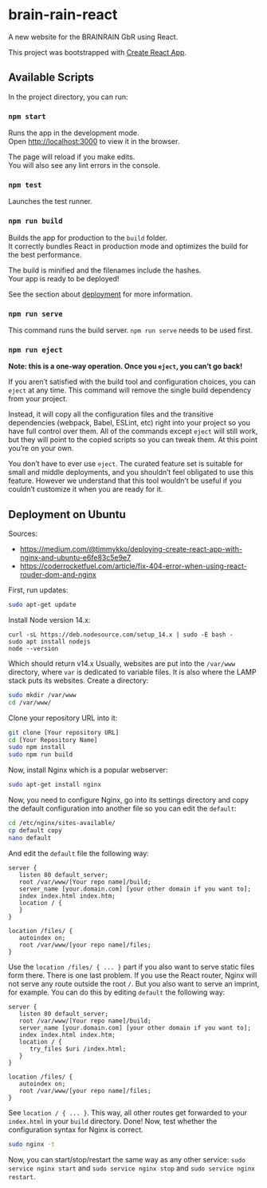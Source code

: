 # brain-rain-react

A new website for the BRAINRAIN GbR using React.

This project was bootstrapped with [Create React App](https://github.com/facebook/create-react-app).

## Available Scripts

In the project directory, you can run:

### `npm start`

Runs the app in the development mode.\
Open [http://localhost:3000](http://localhost:3000) to view it in the browser.

The page will reload if you make edits.\
You will also see any lint errors in the console.

### `npm test`

Launches the test runner.

### `npm run build`

Builds the app for production to the `build` folder.\
It correctly bundles React in production mode and optimizes the build for the best performance.

The build is minified and the filenames include the hashes.\
Your app is ready to be deployed!

See the section about [deployment](https://facebook.github.io/create-react-app/docs/deployment) for more information.

### `npm run serve`
This command runs the build server. `npm run serve` needs to be used first.

### `npm run eject`

**Note: this is a one-way operation. Once you `eject`, you can’t go back!**

If you aren’t satisfied with the build tool and configuration choices, you can `eject` at any time. This command will remove the single build dependency from your project.

Instead, it will copy all the configuration files and the transitive dependencies (webpack, Babel, ESLint, etc) right into your project so you have full control over them. All of the commands except `eject` will still work, but they will point to the copied scripts so you can tweak them. At this point you’re on your own.

You don’t have to ever use `eject`. The curated feature set is suitable for small and middle deployments, and you shouldn’t feel obligated to use this feature. However we understand that this tool wouldn’t be useful if you couldn’t customize it when you are ready for it.

## Deployment on Ubuntu
Sources:
- https://medium.com/@timmykko/deploying-create-react-app-with-nginx-and-ubuntu-e6fe83c5e9e7
- https://coderrocketfuel.com/article/fix-404-error-when-using-react-rouder-dom-and-nginx

First, run updates:
```sh
sudo apt-get update
```

Install Node version 14.x:
```
curl -sL https://deb.nodesource.com/setup_14.x | sudo -E bash -
sudo apt install nodejs
node --version
```
Which should return v14.x
Usually, websites are put into the `/var/www` directory, where `var` is dedicated to variable files. 
It is also where the LAMP stack puts its websites.
Create a directory:
```sh
sudo mkdir /var/www
cd /var/www/
```
Clone your repository URL into it:
```sh
git clone [Your repository URL]
cd [Your Repository Name]
sudo npm install
sudo npm run build
```
Now, install Nginx which is a popular webserver:
```sh
sudo apt-get install nginx
```
Now, you need to configure Nginx, go into its settings directory and copy the default configuration into another file so you can edit the `default`:
```sh
cd /etc/nginx/sites-available/
cp default copy
nano default
```
And edit the `default` file the following way:
```
server {
   listen 80 default_server;
   root /var/www/[Your repo name]/build;
   server_name [your.domain.com] [your other domain if you want to];
   index index.html index.htm;
   location / {
   }
}

location /files/ { 
   autoindex on;
   root /var/www/[your repo name]/files;
}
```
Use the `location /files/ { ... }` part if you also want to serve static files
form there.
There is one last problem. If you use the React router, Nginx will not serve
any route outside the root `/`. 
But you also want to serve an imprint, for example.
You can do this by editing `default` the following way:
```
server {
   listen 80 default_server;
   root /var/www/[Your repo name]/build;
   server_name [your.domain.com] [your other domain if you want to];
   index index.html index.htm;
   location / {
      try_files $uri /index.html;
   }
}

location /files/ { 
   autoindex on;
   root /var/www/[your repo name]/files;
}
```
See `location / { ... }`. This way, all other routes get forwarded to your `index.html` in your `build` directory.
Done! Now, test whether the configuration syntax for Nginx is correct.
```sh
sudo nginx -t
```
Now, you can start/stop/restart the same way as any other service: `sudo service nginx start` and `sudo service nginx stop` and `sudo service nginx restart`.
